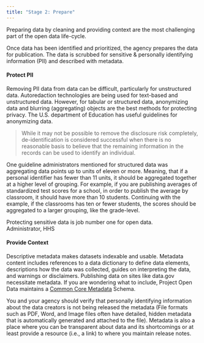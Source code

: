 ```yaml
---
title: "Stage 2: Prepare"
---
```


<div class="highlight-pullout">Preparing data by cleaning and providing context are the most challenging part of the open data life-cycle.</div>

Once data has been identified and prioritized, the agency prepares the data for publication. The data is scrubbed for sensitive & personally identifying information (PII) and described with metadata.

#### Protect PII 

Removing PII data from data can be difficult, particularly for unstructured data. Autoredaction technologies are being used for text-based and unstructured data. However, for tabular or structured data, anonymizing data and blurring (aggregating) objects are the best methods for protecting privacy. The U.S. department of Education has useful guidelines for anonymizing data.

<blockquote>While it may not be possible to remove the disclosure risk completely, de-identification is considered successful when there is no reasonable basis to believe that the remaining information in the records can be used to identify an individual.</blockquote>

One guideline administrators mentioned for structured data was aggregating data points up to units of eleven or more. Meaning, that if a personal identifier has fewer than 11 units, it should be aggregated together at a higher level of grouping. For example, if you are publishing averages of standardized test scores for a school, in order to publish the average by classroom, it should have more than 10 students. Continuing with the example, if the classrooms has ten or fewer students, the scores should be aggregated to a larger grouping, like the grade-level.

<div class="pullquote">
  <div class="quotetext">Protecting sensitive data is job number one for open data.</div>
  <div class="quotesource">Administrator, HHS</div>
</div>

#### Provide Context 

Descriptive metadata makes datasets indexable and usable. Metadata content includes references to a data dictionary to define data elements, descriptions how the data was collected, guides on interpreting the data, and warnings or disclaimers. Publishing data on sites like data.gov necessitate metadata. If you are wondering what to include, Project Open Data maintains a [Common Core Metadata](https://project-open-data.cio.gov/schema/) Schema.

You and your agency should verify that personally identifying information about the data creators is not being released the metadata (File formats such as PDF, Word, and Image files often have detailed, hidden metadata that is automatically generated and attached to the file). Metadata is also a place where you can be transparent about data and its shortcomings or at least provide a resource (i.e., a link) to where you maintain release notes. 
